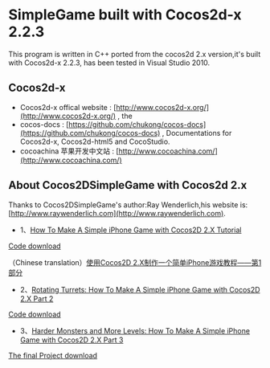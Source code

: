 # SimpleGame built with Cocos2d-x 2.2.3

This program is written in C++ ported from the cocos2d 2.x version,it's built with Cocos2d-x 2.2.3, has been tested in Visual Studio 2010.

## Cocos2d-x

* Cocos2d-x offical website : [http://www.cocos2d-x.org/](http://www.cocos2d-x.org/) , the 
* cocos-docs : [https://github.com/chukong/cocos-docs](https://github.com/chukong/cocos-docs) , Documentations for Cocos2d-x, Cocos2d-html5 and CocoStudio.
* cocoachina 苹果开发中文站 : [http://www.cocoachina.com/](http://www.cocoachina.com/)

## About Cocos2DSimpleGame with Cocos2d 2.x

 Thanks to Cocos2DSimpleGame's author:Ray Wenderlich,his website is:[http://www.raywenderlich.com](http://www.raywenderlich.com).

* 1、[How To Make A Simple iPhone Game with Cocos2D 2.X Tutorial](http://www.raywenderlich.com/25736/how-to-make-a-simple-iphone-game-with-cocos2d-2-x-tutorial)

[Code download](http://cdn5.raywenderlich.com/downloads/Cocos2DSimpleGame_v2.zip)

（Chinese translation）[使用Cocos2D 2.X制作一个简单iPhone游戏教程——第1部分](http://www.cnblogs.com/liufan9/archive/2013/04/09/3007429.html)


* 2、[Rotating Turrets: How To Make A Simple iPhone Game with Cocos2D 2.X Part 2](http://www.raywenderlich.com/25791/rotating-turrets-how-to-make-a-simple-iphone-game-with-cocos2d-2-x-part-2)

[Code download](http://cdn5.raywenderlich.com/downloads/Cocos2DSimpleGame2_v2.zip)

* 3、[Harder Monsters and More Levels: How To Make A Simple iPhone Game with Cocos2D 2.X Part 3](http://www.raywenderlich.com/25806/harder-monsters-and-more-levels-how-to-make-a-simple-iphone-game-with-cocos2d-2-x-part-3)

[The final Project download](http://cdn4.raywenderlich.com/downloads/Cocos2DSimpleGame3_v2.zip)

